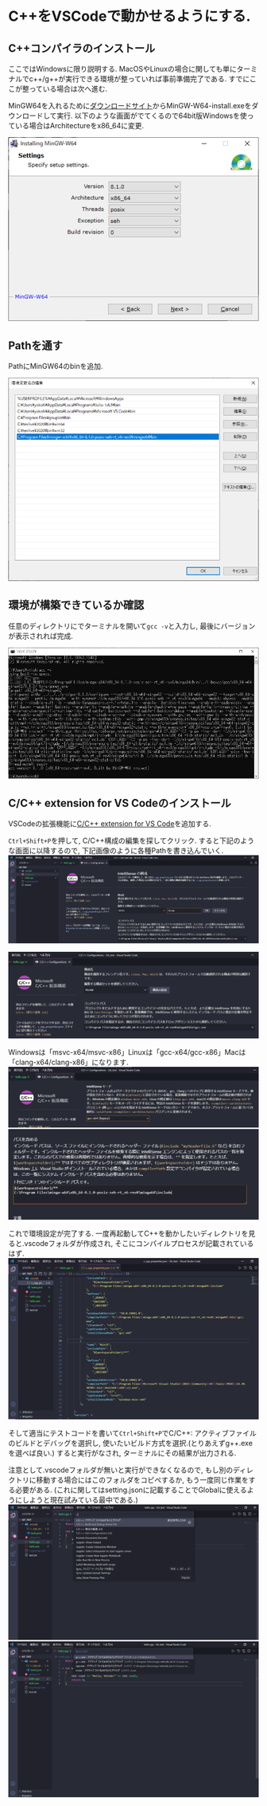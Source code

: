 # C++をVSCodeで動かせるようにする.

## C++コンパイラのインストール
ここではWindowsに限り説明する. MacOSやLinuxの場合に関しても単にターミナルでc++/g++が実行できる環境が整っていれば事前準備完了である. すでにここが整っている場合は次へ進む.

MinGW64を入れるために[ダウンロードサイト](https://sourceforge.net/projects/mingw-w64/files/mingw-w64/mingw-w64-release/)からMinGW-W64-install.exeをダウンロードして実行. 以下のような画面がでてくるので64bit版Windowsを使っている場合はArchitectureをx86_64に変更.

![](images/2021-11-26-15-55-08.png)


## Pathを通す
PathにMinGW64のbinを追加.

![](images/2021-11-26-16-03-17.png)

## 環境が構築できているか確認
任意のディレクトリにでターミナルを開いて`gcc -v`と入力し, 最後にバージョンが表示されれば完成.

![](images/2021-11-26-16-05-14.png)

## C/C++ extension for VS Codeのインストール
VSCodeの拡張機能に[C/C++ extension for VS Code](https://marketplace.visualstudio.com/items?itemName=ms-vscode.cpptools)を追加する.

`Ctrl+Shift+P`を押して, C/C++構成の編集を探してクリック. すると下記のような画面に以降するので, 下記画像のように各種Pathを書き込んでいく.
![](images/2021-11-26-16-09-53.png)

![](images/2021-11-26-16-11-13.png)

Windowsは「msvc-x64/msvc-x86」Linuxは「gcc-x64/gcc-x86」Macは「clang-x64/clang-x86」になります.
![](images/2021-11-26-16-11-48.png)
![](images/2021-11-26-16-13-10.png)

これで環境設定が完了する. 一度再起動してC++を動かしたいディレクトリを見ると.vscodeフォルダが作成され, そこにコンパイルプロセスが記載されているはず.
![](images/2021-11-26-17-11-22.png)

そして適当にテストコードを書いて`Ctrl+Shift+P`でC/C++: アクティブファイルのビルドとデバッグを選択し, 使いたいビルド方式を選択.(とりあえずg++.exeを選べば良い.)
すると実行がなされ, ターミナルにその結果が出力される.

注意として.vscodeフォルダが無いと実行ができなくなるので, もし別のディレクトリに移動する場合にはこのフォルダをコピペするか, もう一度同じ作業をする必要がある.  (これに関してはsetting.jsonに記載することでGlobalに使えるようにしようと現在試みている最中である.)
![](images/2021-11-26-18-29-18.png)
![](images/2021-11-26-18-31-18.png)